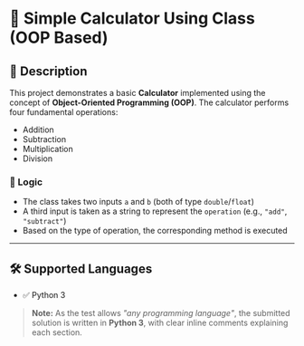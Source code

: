 # 🔢 Simple Calculator Using Class (OOP Based)

## 📌 Description

This project demonstrates a basic **Calculator** implemented using the concept of **Object-Oriented Programming (OOP)**. The calculator performs four fundamental operations:

- Addition
- Subtraction
- Multiplication
- Division

### 🧠 Logic

- The class takes two inputs `a` and `b` (both of type `double`/`float`)
- A third input is taken as a string to represent the `operation` (e.g., `"add"`, `"subtract"`)
- Based on the type of operation, the corresponding method is executed

---

## 🛠️ Supported Languages

- ✅ Python 3

> **Note:** As the test allows _"any programming language"_, the submitted solution is written in **Python 3**, with clear inline comments explaining each section.
